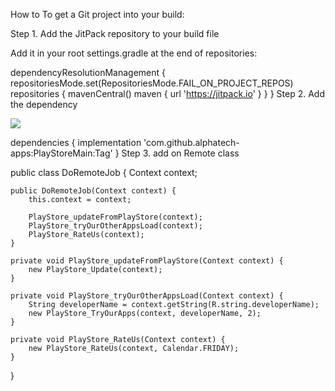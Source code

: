 How to To get a Git project into your build:

Step 1. Add the JitPack repository to your build file

Add it in your root settings.gradle at the end of repositories:

dependencyResolutionManagement {
	repositoriesMode.set(RepositoriesMode.FAIL_ON_PROJECT_REPOS)
	repositories {
		mavenCentral()
		maven { url 'https://jitpack.io' }
	}
}
Step 2. Add the dependency

[![](https://jitpack.io/v/alphatech-apps/PlayStoreMain.svg)](https://jitpack.io/#alphatech-apps/PlayStoreMain)

dependencies {
	        implementation 'com.github.alphatech-apps:PlayStoreMain:Tag'
}
Step 3. add on Remote class


public class DoRemoteJob {
    Context context;

    public DoRemoteJob(Context context) {
        this.context = context;

        PlayStore_updateFromPlayStore(context);
        PlayStore_tryOurOtherAppsLoad(context);
        PlayStore_RateUs(context);
    }

    private void PlayStore_updateFromPlayStore(Context context) {
        new PlayStore_Update(context);
    }

    private void PlayStore_tryOurOtherAppsLoad(Context context) {
        String developerName = context.getString(R.string.developerName);
        new PlayStore_TryOurApps(context, developerName, 2);
    }

    private void PlayStore_RateUs(Context context) {
        new PlayStore_RateUs(context, Calendar.FRIDAY);
    }
}
